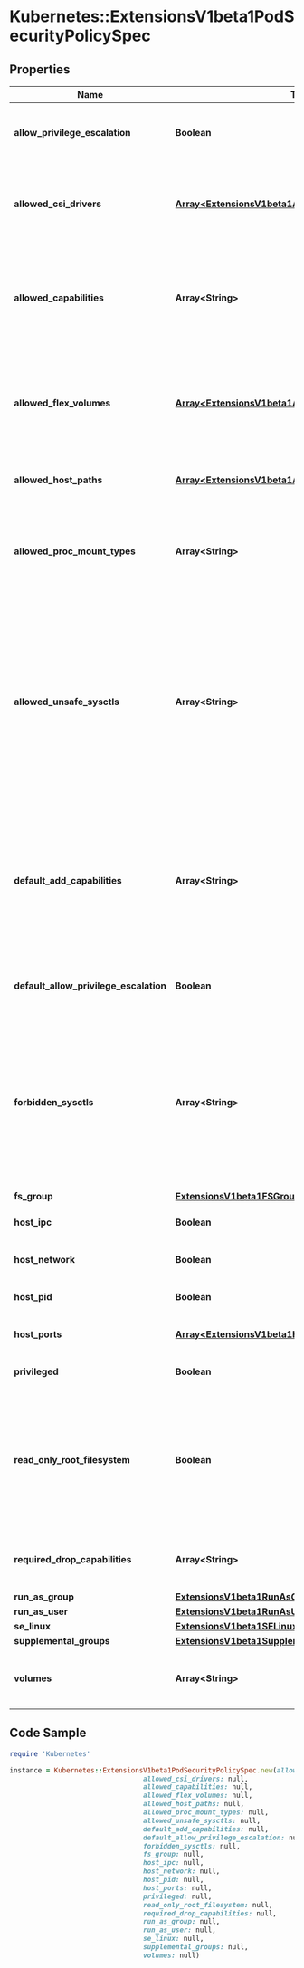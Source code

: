 # Kubernetes::ExtensionsV1beta1PodSecurityPolicySpec

## Properties

Name | Type | Description | Notes
------------ | ------------- | ------------- | -------------
**allow_privilege_escalation** | **Boolean** | allowPrivilegeEscalation determines if a pod can request to allow privilege escalation. If unspecified, defaults to true. | [optional] 
**allowed_csi_drivers** | [**Array&lt;ExtensionsV1beta1AllowedCSIDriver&gt;**](ExtensionsV1beta1AllowedCSIDriver.md) | AllowedCSIDrivers is a whitelist of inline CSI drivers that must be explicitly set to be embedded within a pod spec. An empty value means no CSI drivers can run inline within a pod spec. | [optional] 
**allowed_capabilities** | **Array&lt;String&gt;** | allowedCapabilities is a list of capabilities that can be requested to add to the container. Capabilities in this field may be added at the pod author&#39;s discretion. You must not list a capability in both allowedCapabilities and requiredDropCapabilities. | [optional] 
**allowed_flex_volumes** | [**Array&lt;ExtensionsV1beta1AllowedFlexVolume&gt;**](ExtensionsV1beta1AllowedFlexVolume.md) | allowedFlexVolumes is a whitelist of allowed Flexvolumes.  Empty or nil indicates that all Flexvolumes may be used.  This parameter is effective only when the usage of the Flexvolumes is allowed in the \&quot;volumes\&quot; field. | [optional] 
**allowed_host_paths** | [**Array&lt;ExtensionsV1beta1AllowedHostPath&gt;**](ExtensionsV1beta1AllowedHostPath.md) | allowedHostPaths is a white list of allowed host paths. Empty indicates that all host paths may be used. | [optional] 
**allowed_proc_mount_types** | **Array&lt;String&gt;** | AllowedProcMountTypes is a whitelist of allowed ProcMountTypes. Empty or nil indicates that only the DefaultProcMountType may be used. This requires the ProcMountType feature flag to be enabled. | [optional] 
**allowed_unsafe_sysctls** | **Array&lt;String&gt;** | allowedUnsafeSysctls is a list of explicitly allowed unsafe sysctls, defaults to none. Each entry is either a plain sysctl name or ends in \&quot;*\&quot; in which case it is considered as a prefix of allowed sysctls. Single * means all unsafe sysctls are allowed. Kubelet has to whitelist all allowed unsafe sysctls explicitly to avoid rejection.  Examples: e.g. \&quot;foo/*\&quot; allows \&quot;foo/bar\&quot;, \&quot;foo/baz\&quot;, etc. e.g. \&quot;foo.*\&quot; allows \&quot;foo.bar\&quot;, \&quot;foo.baz\&quot;, etc. | [optional] 
**default_add_capabilities** | **Array&lt;String&gt;** | defaultAddCapabilities is the default set of capabilities that will be added to the container unless the pod spec specifically drops the capability.  You may not list a capability in both defaultAddCapabilities and requiredDropCapabilities. Capabilities added here are implicitly allowed, and need not be included in the allowedCapabilities list. | [optional] 
**default_allow_privilege_escalation** | **Boolean** | defaultAllowPrivilegeEscalation controls the default setting for whether a process can gain more privileges than its parent process. | [optional] 
**forbidden_sysctls** | **Array&lt;String&gt;** | forbiddenSysctls is a list of explicitly forbidden sysctls, defaults to none. Each entry is either a plain sysctl name or ends in \&quot;*\&quot; in which case it is considered as a prefix of forbidden sysctls. Single * means all sysctls are forbidden.  Examples: e.g. \&quot;foo/*\&quot; forbids \&quot;foo/bar\&quot;, \&quot;foo/baz\&quot;, etc. e.g. \&quot;foo.*\&quot; forbids \&quot;foo.bar\&quot;, \&quot;foo.baz\&quot;, etc. | [optional] 
**fs_group** | [**ExtensionsV1beta1FSGroupStrategyOptions**](ExtensionsV1beta1FSGroupStrategyOptions.md) |  | 
**host_ipc** | **Boolean** | hostIPC determines if the policy allows the use of HostIPC in the pod spec. | [optional] 
**host_network** | **Boolean** | hostNetwork determines if the policy allows the use of HostNetwork in the pod spec. | [optional] 
**host_pid** | **Boolean** | hostPID determines if the policy allows the use of HostPID in the pod spec. | [optional] 
**host_ports** | [**Array&lt;ExtensionsV1beta1HostPortRange&gt;**](ExtensionsV1beta1HostPortRange.md) | hostPorts determines which host port ranges are allowed to be exposed. | [optional] 
**privileged** | **Boolean** | privileged determines if a pod can request to be run as privileged. | [optional] 
**read_only_root_filesystem** | **Boolean** | readOnlyRootFilesystem when set to true will force containers to run with a read only root file system.  If the container specifically requests to run with a non-read only root file system the PSP should deny the pod. If set to false the container may run with a read only root file system if it wishes but it will not be forced to. | [optional] 
**required_drop_capabilities** | **Array&lt;String&gt;** | requiredDropCapabilities are the capabilities that will be dropped from the container.  These are required to be dropped and cannot be added. | [optional] 
**run_as_group** | [**ExtensionsV1beta1RunAsGroupStrategyOptions**](ExtensionsV1beta1RunAsGroupStrategyOptions.md) |  | [optional] 
**run_as_user** | [**ExtensionsV1beta1RunAsUserStrategyOptions**](ExtensionsV1beta1RunAsUserStrategyOptions.md) |  | 
**se_linux** | [**ExtensionsV1beta1SELinuxStrategyOptions**](ExtensionsV1beta1SELinuxStrategyOptions.md) |  | 
**supplemental_groups** | [**ExtensionsV1beta1SupplementalGroupsStrategyOptions**](ExtensionsV1beta1SupplementalGroupsStrategyOptions.md) |  | 
**volumes** | **Array&lt;String&gt;** | volumes is a white list of allowed volume plugins. Empty indicates that no volumes may be used. To allow all volumes you may use &#39;*&#39;. | [optional] 

## Code Sample

```ruby
require 'Kubernetes'

instance = Kubernetes::ExtensionsV1beta1PodSecurityPolicySpec.new(allow_privilege_escalation: null,
                                 allowed_csi_drivers: null,
                                 allowed_capabilities: null,
                                 allowed_flex_volumes: null,
                                 allowed_host_paths: null,
                                 allowed_proc_mount_types: null,
                                 allowed_unsafe_sysctls: null,
                                 default_add_capabilities: null,
                                 default_allow_privilege_escalation: null,
                                 forbidden_sysctls: null,
                                 fs_group: null,
                                 host_ipc: null,
                                 host_network: null,
                                 host_pid: null,
                                 host_ports: null,
                                 privileged: null,
                                 read_only_root_filesystem: null,
                                 required_drop_capabilities: null,
                                 run_as_group: null,
                                 run_as_user: null,
                                 se_linux: null,
                                 supplemental_groups: null,
                                 volumes: null)
```


